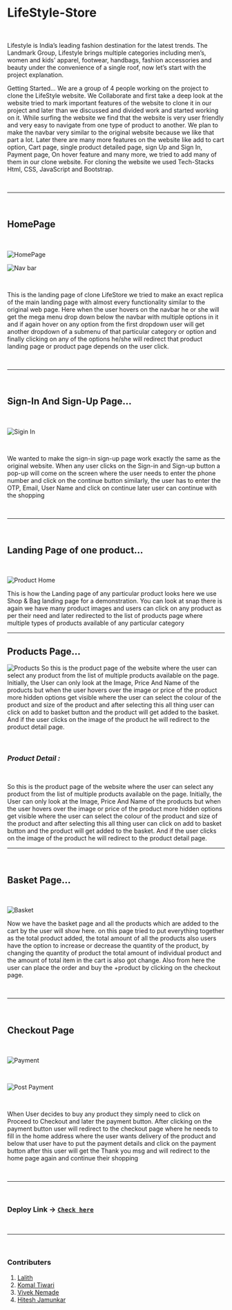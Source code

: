 # LifeStyle-Store

<br>

Lifestyle is India’s leading fashion destination for the latest trends. The Landmark Group, Lifestyle brings multiple categories including men’s, women and kids’ apparel, footwear, handbags, fashion accessories and beauty under the convenience of a single roof, now let’s start with the project explanation.

Getting Started…
We are a group of 4 people working on the project to clone the LifeStyle website. We Collaborate and first take a deep look at the website tried to mark important features of the website to clone it in our project and later than we discussed and divided work and started working on it.
While surfing the website we find that the website is very user friendly and very easy to navigate from one type of product to another. We plan to make the navbar very similar to the original website because we like that part a lot. Later there are many more features on the website like add to cart option, Cart page, single product detailed page, sign Up and Sign In, Payment page, On hover feature and many more, we tried to add many of them in our clone website. For cloning the website we used Tech-Stacks Html, CSS, JavaScript and Bootstrap.

<br>

---

<br>

## HomePage

<br>

![HomePage](https://github.com/G-LalithSai/LifeStyle-Store/raw/master/ScreenShots/Home.png)

![Nav bar](./ScreenShots/Nav%20bar.png)

<br>

This is the landing page of clone LifeStore we tried to make an exact replica of the main landing page with almost every functionality similar to the original web page. Here when the user hovers on the navbar he or she will get the mega menu drop down below the navbar with multiple options in it and if again hover on any option from the first dropdown user will get another dropdown of a submenu of that particular category or option and finally clicking on any of the options he/she will redirect that product landing page or product page depends on the user click.

<br>

---

<br>

## Sign-In And Sign-Up Page…

<br>

![Sigin In](https://github.com/G-LalithSai/LifeStyle-Store/raw/master/ScreenShots/Nav%20bar.png)

<br>

We wanted to make the sign-in sign-up page work exactly the same as the original website. When any user clicks on the Sign-in and Sign-up button a pop-up will come on the screen where the user needs to enter the phone number and click on the continue button similarly, the user has to enter the OTP, Email, User Name and click on continue later user can continue with the shopping

<br>

---

<br>

## Landing Page of one product…

<br>

![Product Home](https://github.com/G-LalithSai/LifeStyle-Store/raw/master/ScreenShots/Nav%20bar.png)

This is how the Landing page of any particular product looks here we use Shop & Bag landing page for a demonstration. You can look at snap there is again we have many product images and users can click on any product as per their need and later redirected to the list of products page where multiple types of products available of any particular category

---

## Products Page…

![Products](./ScreenShots/product.png)
So this is the product page of the website where the user can select any product from the list of multiple products available on the page. Initially, the User can only look at the Image, Price And Name of the products but when the user hovers over the image or price of the product more hidden options get visible where the user can select the colour of the product and size of the product and after selecting this all thing user can click on add to basket button and the product will get added to the basket. And if the user clicks on the image of the product he will redirect to the product detail page.

<br>

### _Product Detail :_

<br>

So this is the product page of the website where the user can select any product from the list of multiple products available on the page. Initially, the User can only look at the Image, Price And Name of the products but when the user hovers over the image or price of the product more hidden options get visible where the user can select the colour of the product and size of the product and after selecting this all thing user can click on add to basket button and the product will get added to the basket. And if the user clicks on the image of the product he will redirect to the product detail page.

---

<br>

## Basket Page…

<br>

![Basket](./ScreenShots/Checkout.png)

Now we have the basket page and all the products which are added to the cart by the user will show here. on this page tried to put everything together as the total product added, the total amount of all the products also users have the option to increase or decrease the quantity of the product, by changing the quantity of product the total amount of individual product and the amount of total item in the cart is also got change. Also from here the user can place the order and buy the +product by clicking on the checkout page.

<br>

---

<br>

## Checkout Page

<br>

![Payment](./ScreenShots/Payment%20page.png)

<br>

![Post Payment](./ScreenShots/Post%20payment.png)

<br>

When User decides to buy any product they simply need to click on Proceed to Checkout and later the payment button. After clicking on the payment button user will redirect to the checkout page where he needs to fill in the home address where the user wants delivery of the product and below that user have to put the payment details and click on the payment button after this user will get the Thank you msg and will redirect to the home page again and continue their shopping

<br>

---

<br>

### Deploy Link -> [`Check here`](https://g-lalithsai.github.io/LifeStyle-Store/)

<br>

---

<br>

### Contributers

1. [Lalith](https://github.com/G-LalithSai)
2. [Komal Tiwari](https://github.com/komal-tiwari-dev)
3. [Vivek Nemade](https://github.com/VivekN11)
4. [Hitesh Jamunkar](https://github.com/HiteshJamunkar)
